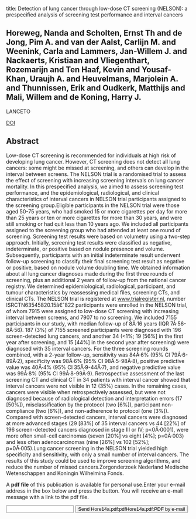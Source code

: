 title: Detection of lung cancer through low-dose CT screening (NELSON): a prespecified analysis of screening test performance and interval cancers

## Horeweg, Nanda and Scholten, Ernst Th and de Jong, Pim A. and van der Aalst, Carlijn M. and Weenink, Carla and Lammers, Jan-Willem J. and Nackaerts, Kristiaan and Vliegenthart, Rozemarijn and Ten Haaf, Kevin and Yousaf-Khan, Uraujh A. and Heuvelmans, Marjolein A. and Thunnissen, Erik and Oudkerk, Matthijs and Mali, Willem and de Koning, Harry J.
LANCETO

<a href="https://doi.org/10.1016/S1470-2045(14)70387-0">DOI</a>

## Abstract
Low-dose CT screening is recommended for individuals at high risk of developing lung cancer. However, CT screening does not detect all lung cancers: some might be missed at screening, and others can develop in the interval between screens. The NELSON trial is a randomised trial to assess the effect of screening with increasing screening intervals on lung cancer mortality. In this prespecified analysis, we aimed to assess screening test performance, and the epidemiological, radiological, and clinical characteristics of interval cancers in NELSON trial participants assigned to the screening group.Eligible participants in the NELSON trial were those aged 50-75 years, who had smoked 15 or more cigarettes per day for more than 25 years or ten or more cigarettes for more than 30 years, and were still smoking or had quit less than 10 years ago. We included all participants assigned to the screening group who had attended at least one round of screening. Screening test results were based on volumetry using a two-step approach. Initially, screening test results were classified as negative, indeterminate, or positive based on nodule presence and volume. Subsequently, participants with an initial indeterminate result underwent follow-up screening to classify their final screening test result as negative or positive, based on nodule volume doubling time. We obtained information about all lung cancer diagnoses made during the first three rounds of screening, plus an additional 2 years of follow-up from the national cancer registry. We determined epidemiological, radiological, participant, and tumour characteristics by reassessing medical files, screening CTs, and clinical CTs. The NELSON trial is registered at www.trialregister.nl, number ISRCTN63545820.15â€ˆ822 participants were enrolled in the NELSON trial, of whom 7915 were assigned to low-dose CT screening with increasing interval between screens, and 7907 to no screening. We included 7155 participants in our study, with median follow-up of 8Â·16 years (IQR 7Â·56-8Â·56). 187 (3%) of 7155 screened participants were diagnosed with 196 screen-detected lung cancers, and another 34 (<1%; 19 [56%] in the first year after screening, and 15 [44%] in the second year after screening) were diagnosed with 35 interval cancers. For the three screening rounds combined, with a 2-year follow-up, sensitivity was 84Â·6% (95% CI 79Â·6-89Â·2), specificity was 98Â·6% (95% CI 98Â·5-98Â·8), positive predictive value was 40Â·4% (95% CI 35Â·9-44Â·7), and negative predictive value was 99Â·8% (95% CI 99Â·8-99Â·9). Retrospective assessment of the last screening CT and clinical CT in 34 patients with interval cancer showed that interval cancers were not visible in 12 (35%) cases. In the remaining cases, cancers were visible when retrospectively assessed, but were not diagnosed because of radiological detection and interpretation errors (17 [50%]), misclassification by the protocol (two [6%]), participant non-compliance (two [6%]), and non-adherence to protocol (one [3%]). Compared with screen-detected cancers, interval cancers were diagnosed at more advanced stages (29 [83%] of 35 interval cancers vs 44 [22%] of 196 screen-detected cancers diagnosed in stage III or IV; p<0Â·0001), were more often small-cell carcinomas (seven [20%] vs eight [4%]; p=0Â·003) and less often adenocarcinomas (nine [26%] vs 102 [52%]; p=0Â·005).Lung cancer screening in the NELSON trial yielded high specificity and sensitivity, with only a small number of interval cancers. The results of this study could be used to improve screening algorithms, and reduce the number of missed cancers.Zorgonderzoek Nederland Medische Wetenschappen and Koningin Wilhelmina Fonds.

A <b>pdf file</b> of this publication is available for personal use.Enter your e-mail address in the box below and press the button. You will receive an e-mail message with a link to the pdf file.
<form action="sender.php">  <input type="text" name="email">  <input type="submit" value="Send Hore14a.pdf:pdfHore14a.pdf:PDF by e-mail"></form>